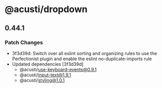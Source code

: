 # @acusti/dropdown

## 0.44.1

### Patch Changes

-   3f3d39d: Switch over all eslint sorting and organizing rules to use the
    Perfectionist plugin and enable the eslint no-duplicate-imports rule
-   Updated dependencies [3f3d39d]
    -   @acusti/use-keyboard-events@0.9.1
    -   @acusti/input-text@1.9.1
    -   @acusti/styling@1.0.1
